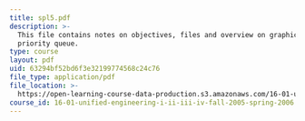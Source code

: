 ```yaml
---
title: spl5.pdf
description: >-
  This file contains notes on objectives, files and overview on graphical
  priority queue.
type: course
layout: pdf
uid: 63294bf52bd6f3e32199774568c24c76
file_type: application/pdf
file_location: >-
  https://open-learning-course-data-production.s3.amazonaws.com/16-01-unified-engineering-i-ii-iii-iv-fall-2005-spring-2006/63294bf52bd6f3e32199774568c24c76_spl5.pdf
course_id: 16-01-unified-engineering-i-ii-iii-iv-fall-2005-spring-2006
---
```

